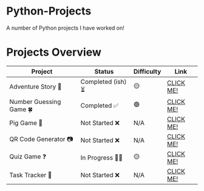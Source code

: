 # Python-Projects
A number of Python projects I have worked on!



# Projects Overview

| Project                 | Status              | Difficulty            | Link                                                                                               |
|-------------------------|---------------------|-----------------------|----------------------------------------------------------------------------------------------------|
| Adventure Story 🌋      | Completed (ish) ⏳  | 🟡                    | [CLICK ME!](https://github.com/Uzy777/Python-Projects/tree/main/Adventure%20Story)                 |
| Number Guessing Game 🍀 | Completed ✅        | 🟢                    | [CLICK ME!](https://github.com/Uzy777/Python-Projects/tree/main/Number%20Guessing%20Game)          |
| Pig Game 🐷             | Not Started ❌      | N/A                   | [CLICK ME!](https://github.com/Uzy777/Python-Projects/tree/main/Pig%20Game)                        |
| QR Code Generator 📷    | Not Started ❌      | N/A                   | [CLICK ME!](https://github.com/Uzy777/Python-Projects/tree/main/QR%20Code%20Generator)             |
| Quiz Game ❓            | In Progress 👨‍💻      | 🟡                    | [CLICK ME!](https://github.com/Uzy777/Python-Projects/tree/main/Quiz%20Game)                       |
| Task Tracker 📝         | Not Started ❌      | N/A                   | [CLICK ME!](https://github.com/Uzy777/Python-Projects/tree/main/Task%20Tracker)                    |
